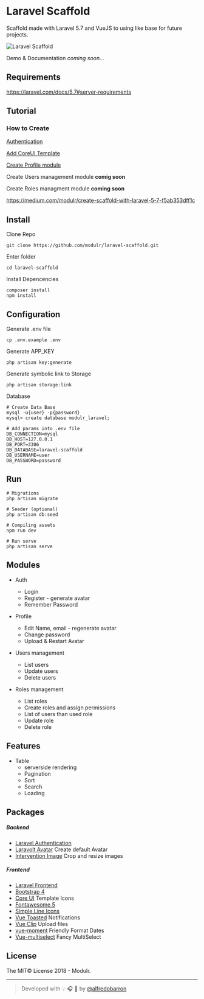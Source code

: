 # Laravel Scaffold
Scaffold made with Laravel 5.7 and VueJS to using like base for future projects.

![Laravel Scaffold](https://github.com/modulr/laravel-scaffold/blob/master/public/img/laravel-scaffold.jpg)


Demo & Documentation _coming soon..._

## Requirements

https://laravel.com/docs/5.7#server-requirements


## Tutorial 

### How to Create


[Authentication](https://link.medium.com/YsYZ4TJ1wR)

[Add CoreUI Template](https://link.medium.com/mlq1D5N1wR)

[Create Profile module](https://link.medium.com/e8EbuVR1wR)

Create Users management module __comig soon__

Create Roles managment module __coming soon__




https://medium.com/modulr/create-scaffold-with-laravel-5-7-f5ab353dff1c


## Install

Clone Repo

```
git clone https://github.com/modulr/laravel-scaffold.git
```

Enter folder
```
cd laravel-scaffold
```

Install Depencencies
```
composer install
npm install
```


## Configuration

Generate .env file
```
cp .env.example .env
```

Generate APP_KEY
```
php artisan key:generate
```

Generate symbolic link to Storage
```
php artisan storage:link
```

Database

```
# Create Data Base
mysql -u{user} -p{password}
mysql> create database modulr_laravel;
```

```
# Add params into .env file
DB_CONNECTION=mysql
DB_HOST=127.0.0.1
DB_PORT=3306
DB_DATABASE=laravel-scaffold
DB_USERNAME=user
DB_PASSWORD=password
```


## Run

```
# Migrations
php artisan migrate

# Seeder (optional)
php artisan db:seed

# Compiling assets
npm run dev

# Run serve
php artisan serve
```


## Modules

- Auth
  - Login
  - Register - generate avatar
  - Remember Password


- Profile 
  - Edit Name, email - regenerate avatar
  - Change password
  - Upload & Restart Avatar

- Users management
    - List users
    - Update users
    - Delete users
 
- Roles management
    - List roles
    - Create roles and assign permissions
    - List of users than used role
    - Update role
    - Delete role


## Features

- Table
    - serverside rendering
    - Pagination
    - Sort
    - Search
    - Loading


## Packages

##### Backend

- [Laravel Authentication](https://laravel.com/docs/5.7/authentication)
- [Laravolt Avatar](https://github.com/laravolt/avatar) Create default Avatar
- [Intervention Image](http://image.intervention.io/) Crop and resize images


##### Frontend

- [Laravel Frontend](https://laravel.com/docs/5.7/frontend)
- [Bootstrap 4](https://getbootstrap.com/)
- [Core UI](https://coreui.io/) Template
Icons
- [Fontawesome 5](https://fontawesome.com/)
- [Simple Line Icons](http://simplelineicons.com/)
- [Vue Toasted](https://shakee93.github.io/vue-toasted/) Notifications
- [Vue Clip](https://vueclip.adonisjs.com/) Upload files
- [vue-moment](https://github.com/brockpetrie/vue-moment#readme) Friendly Format Dates
- [Vue-multiselect](https://vue-multiselect.js.org/) Fancy MultiSelect 



## License

The MIT© License 2018 - Modulr.

---

> Developed with :bulb: :headphones: :beer: by [@alfredobarron](https://github.com/alfredobarron)
